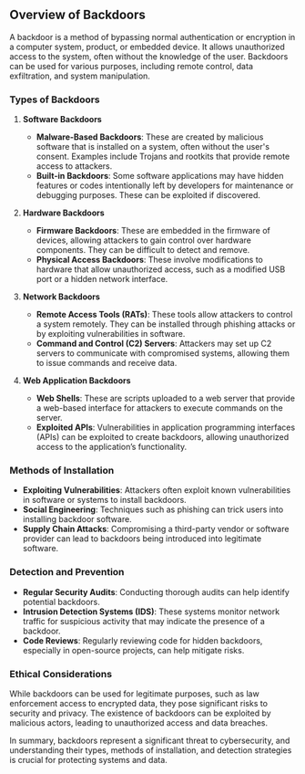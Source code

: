 ## Overview of Backdoors

A backdoor is a method of bypassing normal authentication or encryption in a computer system, product, or embedded device. It allows unauthorized access to the system, often without the knowledge of the user. Backdoors can be used for various purposes, including remote control, data exfiltration, and system manipulation.

### Types of Backdoors

1. **Software Backdoors**
   - **Malware-Based Backdoors**: These are created by malicious software that is installed on a system, often without the user's consent. Examples include Trojans and rootkits that provide remote access to attackers.
   - **Built-in Backdoors**: Some software applications may have hidden features or codes intentionally left by developers for maintenance or debugging purposes. These can be exploited if discovered.

2. **Hardware Backdoors**
   - **Firmware Backdoors**: These are embedded in the firmware of devices, allowing attackers to gain control over hardware components. They can be difficult to detect and remove.
   - **Physical Access Backdoors**: These involve modifications to hardware that allow unauthorized access, such as a modified USB port or a hidden network interface.

3. **Network Backdoors**
   - **Remote Access Tools (RATs)**: These tools allow attackers to control a system remotely. They can be installed through phishing attacks or by exploiting vulnerabilities in software.
   - **Command and Control (C2) Servers**: Attackers may set up C2 servers to communicate with compromised systems, allowing them to issue commands and receive data.

4. **Web Application Backdoors**
   - **Web Shells**: These are scripts uploaded to a web server that provide a web-based interface for attackers to execute commands on the server.
   - **Exploited APIs**: Vulnerabilities in application programming interfaces (APIs) can be exploited to create backdoors, allowing unauthorized access to the application’s functionality.

### Methods of Installation

- **Exploiting Vulnerabilities**: Attackers often exploit known vulnerabilities in software or systems to install backdoors.
- **Social Engineering**: Techniques such as phishing can trick users into installing backdoor software.
- **Supply Chain Attacks**: Compromising a third-party vendor or software provider can lead to backdoors being introduced into legitimate software.

### Detection and Prevention

- **Regular Security Audits**: Conducting thorough audits can help identify potential backdoors.
- **Intrusion Detection Systems (IDS)**: These systems monitor network traffic for suspicious activity that may indicate the presence of a backdoor.
- **Code Reviews**: Regularly reviewing code for hidden backdoors, especially in open-source projects, can help mitigate risks.

### Ethical Considerations

While backdoors can be used for legitimate purposes, such as law enforcement access to encrypted data, they pose significant risks to security and privacy. The existence of backdoors can be exploited by malicious actors, leading to unauthorized access and data breaches.

In summary, backdoors represent a significant threat to cybersecurity, and understanding their types, methods of installation, and detection strategies is crucial for protecting systems and data.